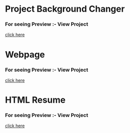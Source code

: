 # Project Background Changer
### For seeing Preview :- View Project
[click here](http://127.0.0.1:5500/)

# Webpage 
### For seeing Preview :- View Project
[click here](http://127.0.0.1:5500/)

# HTML Resume
### For seeing Preview :- View Project
[click here](http://127.0.0.1:5500/index.html)
